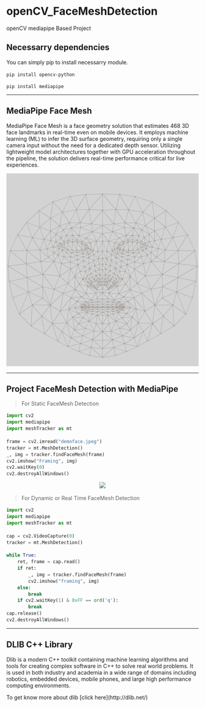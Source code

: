 # openCV_FaceMeshDetection
openCV mediapipe Based Project

## Necessarry dependencies
<p> You can simply pip to install necessarry module. </p>

<code>pip install opencv-python</code>

<code>pip install mediapipe</code>

-----------------------------------
MediaPipe Face Mesh
-----------------------------------

<p>MediaPipe Face Mesh is a face geometry solution that estimates 468 3D face landmarks in real-time even on mobile devices. It employs machine learning (ML) to infer the 3D surface geometry, requiring only a single camera input without the need for a dedicated depth sensor. Utilizing lightweight model architectures together with GPU acceleration throughout the pipeline, the solution delivers real-time performance critical for live experiences.</p>

<p align = "center">
    <img src = "https://github.com/Raihan-009/openCV_FaceMeshDetection/blob/main/facialLandmarks.jpeg">
</p>

---------------------------------------------------
Project FaceMesh Detection with MediaPipe
---------------------------------------------------

> For Static FaceMesh Detection 

```python
import cv2
import mediapipe
import meshTracker as mt

frame = cv2.imread("demoface.jpeg")
tracker = mt.MeshDetection()
_, img = tracker.findFaceMesh(frame)
cv2.imshow("Framing", img)
cv2.waitKey(0)
cv2.destroyAllWindows()
```

<p align = "center">
    <img src = "https://github.com/Raihan-009/openCV_FaceMeshDetection/blob/main/results/staticFaceMeshDetection.png">
</p>


> For Dynamic or Real Time FaceMesh Detection

```python
import cv2
import mediapipe
import meshTracker as mt

cap = cv2.VideoCapture(0)
tracker = mt.MeshDetection()

while True:
    ret, frame = cap.read()
    if ret:
        _, img = tracker.findFaceMesh(frame)
        cv2.imshow("framing", img)
    else:
        break
    if cv2.waitKey(1) & 0xFF == ord('q'):
        break
cap.release()
cv2.destroyAllWindows()
```

-----------------------------------
DLIB C++ Library
-----------------------------------

<p>Dlib is a modern C++ toolkit containing machine learning algorithms and tools for creating complex software in C++ to solve real world problems. It is used in both industry and academia in a wide range of domains including robotics, embedded devices, mobile phones, and large high performance computing environments. </p>
To get know more about dlib [click here](http://dlib.net/)



